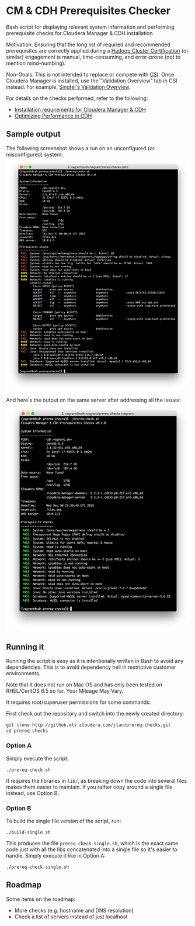 # CM & CDH Prerequisites Checker

Bash script for displaying relevant system information and performing
prerequisite checks for Cloudera Manager & CDH installation.

Motivation: Ensuring that the long list of required and recommended
prerequisites are correctly applied during a [Hadoop Cluster
Certification](http://www.cloudera.com/content/www/en-us/services-support/professional-services/cluster-certification.html)
(or similar) engagement is manual, time-consuming, and error-prone (not to
mention mind-numbing).

Non-Goals: This is not intended to replace or compete with
[CSI](http://csi.cloudera.com).  Once Cloudera Manager is installed, use the
"Validation Overview" tab in CSI instead. For example, [Singtel's Validation
Overview](https://csi.cloudera.com/synergy/validation/customer/?embed=&globalCustomerKey=463eed9a-ecad-4413-ae1f-4cb68063e9cc&customerKey=).

For details on the checks performed, refer to the following:
- [Installation requirements for Cloudera Manager & CDH](http://www.cloudera.com/content/www/en-us/documentation/enterprise/latest/topics/installation_reqts.html)
- [Optimizing Performance in CDH](http://www.cloudera.com/content/www/en-us/documentation/enterprise/latest/topics/cdh_admin_performance.html)

## Sample output

The following screenshot shows a run on an unconfigured (or misconfigured)
system:
![Sample run - with failures](images/sample-run-fail.png)

And here's the output on the same server after addressing all the issues:
![Sample run - all passes](images/sample-run-pass.png)

## Running it

Running the script is easy as it is intentionally written in Bash to avoid any
dependencies. This is to avoid dependency hell in restrictive customer
environments.

Note that it does not run on Mac OS and has only been tested on RHEL/CentOS 6.5
so far. Your Mileage May Vary.

It requires root/superuser permissions for some commands.

First check out the repository and switch into the newly created directory:

    git clone http://github.mtv.cloudera.com/jtan/prereq-checks.git
    cd prereq-checks

### Option A

Simply execute the script:

    ./prereq-check.sh

It requires the libraries in `lib/`, as breaking down the code into several
files makes them easier to maintain. If you rather copy around a single file
instead, use Option B.

### Option B

To build the single file version of the script, run:

    ./build-single.sh

This produces the file `prereq-check-single.sh`, which is the exact same code just with all the libs concatenated into a single file so it's easier to handle. Simply execute it like in Option A:

    ./prereq-check-single.sh

## Roadmap

Some items on the roadmap:

- More checks (e.g. hostname and DNS resolution)
- Check a list of servers instead of just localhost
